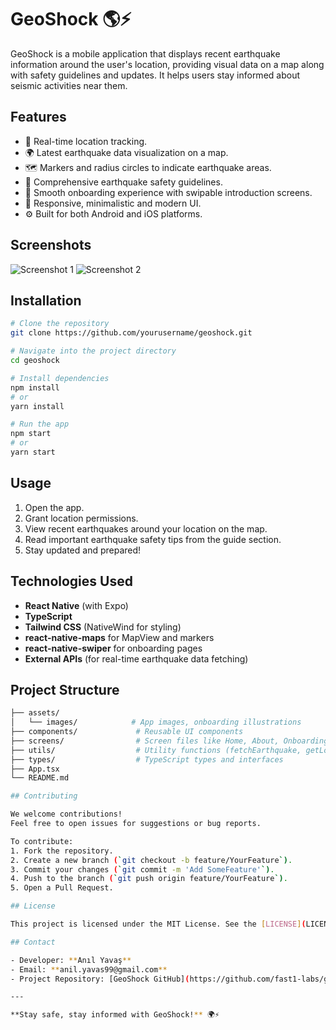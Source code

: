 # GeoShock 🌎⚡

GeoShock is a mobile application that displays recent earthquake information around the user's location, providing visual data on a map along with safety guidelines and updates. It helps users stay informed about seismic activities near them.

## Features
- 📍 Real-time location tracking.
- 🌍 Latest earthquake data visualization on a map.
- 🗺️ Markers and radius circles to indicate earthquake areas.
- 🧠 Comprehensive earthquake safety guidelines.
- 🚀 Smooth onboarding experience with swipable introduction screens.
- 📱 Responsive, minimalistic and modern UI.
- ⚙️ Built for both Android and iOS platforms.

## Screenshots
<!-- Add screenshots here when available -->
![Screenshot 1](path/to/screenshot1.png)
![Screenshot 2](path/to/screenshot2.png)

## Installation

```bash
# Clone the repository
git clone https://github.com/yourusername/geoshock.git

# Navigate into the project directory
cd geoshock

# Install dependencies
npm install
# or
yarn install

# Run the app
npm start
# or
yarn start

```

## Usage
1. Open the app.
2. Grant location permissions.
3. View recent earthquakes around your location on the map.
4. Read important earthquake safety tips from the guide section.
5. Stay updated and prepared!

## Technologies Used
- **React Native** (with Expo)
- **TypeScript**
- **Tailwind CSS** (NativeWind for styling)
- **react-native-maps** for MapView and markers
- **react-native-swiper** for onboarding pages
- **External APIs** (for real-time earthquake data fetching)

## Project Structure
```bash
├── assets/
│   └── images/            # App images, onboarding illustrations
├── components/             # Reusable UI components
├── screens/                # Screen files like Home, About, Onboarding
├── utils/                  # Utility functions (fetchEarthquake, getLocation)
├── types/                  # TypeScript types and interfaces
├── App.tsx
└── README.md

## Contributing

We welcome contributions!  
Feel free to open issues for suggestions or bug reports.

To contribute:
1. Fork the repository.
2. Create a new branch (`git checkout -b feature/YourFeature`).
3. Commit your changes (`git commit -m 'Add SomeFeature'`).
4. Push to the branch (`git push origin feature/YourFeature`).
5. Open a Pull Request.

## License

This project is licensed under the MIT License. See the [LICENSE](LICENSE) file for details.

## Contact

- Developer: **Anıl Yavaş**
- Email: **anil.yavas99@gmail.com**
- Project Repository: [GeoShock GitHub](https://github.com/fast1-labs/geoshock)

---

**Stay safe, stay informed with GeoShock!** 🌍⚡
